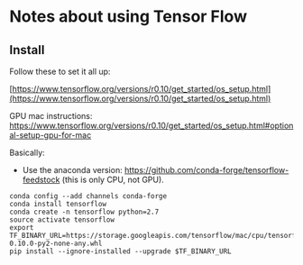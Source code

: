 # Notes about using Tensor Flow

## Install

Follow these to set it all up:

[https://www.tensorflow.org/versions/r0.10/get_started/os_setup.html](https://www.tensorflow.org/versions/r0.10/get_started/os_setup.html)

GPU mac instructions: https://www.tensorflow.org/versions/r0.10/get_started/os_setup.html#optional-setup-gpu-for-mac

Basically:

 - Use the anaconda version: https://github.com/conda-forge/tensorflow-feedstock (this is only CPU, not GPU).

```
conda config --add channels conda-forge
conda install tensorflow
conda create -n tensorflow python=2.7
source activate tensorflow
export TF_BINARY_URL=https://storage.googleapis.com/tensorflow/mac/cpu/tensorflow-0.10.0-py2-none-any.whl
pip install --ignore-installed --upgrade $TF_BINARY_URL

